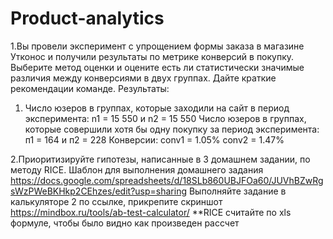 # Product-analytics
1.Вы провели эксперимент с упрощением формы заказа в магазине Утконос и получили результаты по метрике конверсий в покупку. Выберите метод оценки и оцените есть ли статистически значимые различия между конверсиями в двух группах. Дайте краткие рекомендации команде.
Результаты:
1) Число юзеров в группах, которые заходили на сайт в период эксперимента:
n1 = 15 550 и n2 = 15 550
﻿﻿﻿Число юзеров в группах, которые совершили хотя бы одну покупку за период эксперимента: п1 = 164 и п2 = 228
﻿﻿﻿Конверсии: conv1 = 1.05% conv2 = 1.47%

   
2.Приоритизируйте гипотезы, написанные в 3 домашнем задании, по методу RICE.
Шаблон для выполнения домашнего задания
https://docs.google.com/spreadsheets/d/18SLb860UBJFOa60/JUVhBZwRgsWzPWeBKHkp2CEhzes/edit?usp=sharing
Выполняйте задание в калькуляторе 2 по ссылке, прикрепите скриншот
https://mindbox.ru/tools/ab-test-calculator/
**RICE считайте по xls формуле, чтобы было видно как произведен рассчет

